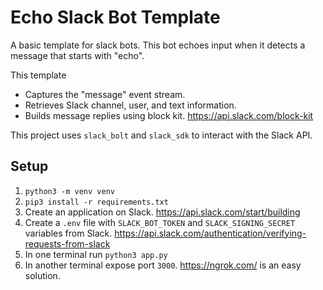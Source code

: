 # Echo Slack Bot Template

A basic template for slack bots.
This bot echoes input when it detects a message that starts with "echo".

This template
- Captures the "message" event stream.
- Retrieves Slack channel, user, and text information.
- Builds message replies using block kit. https://api.slack.com/block-kit

This project uses `slack_bolt` and `slack_sdk` to interact with the Slack API.


## Setup

1. `python3 -m venv venv`
2. `pip3 install -r requirements.txt`
3. Create an application on Slack. https://api.slack.com/start/building
4. Create a `.env` file with `SLACK_BOT_TOKEN` and `SLACK_SIGNING_SECRET` variables from Slack. https://api.slack.com/authentication/verifying-requests-from-slack
5. In one terminal run `python3 app.py`
6. In another terminal expose port `3000`. https://ngrok.com/ is an easy solution.
